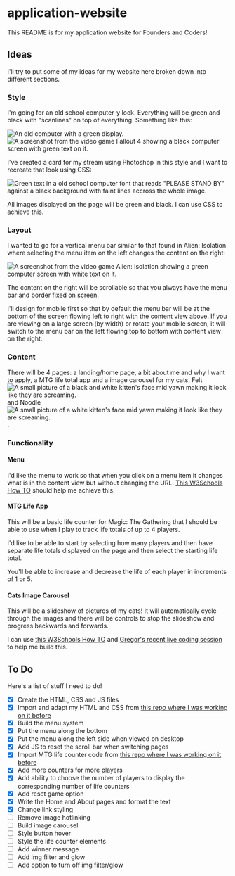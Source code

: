 # application-website

This README is for my application website for Founders and Coders!

## Ideas

I'll try to put some of my ideas for my website here broken down into different sections.

### Style

I'm going for an old school computer-y look. Everything will be green and black with "scanlines" on top of everything. Something like this:

<img src="https://oldcraporg.files.wordpress.com/2020/04/dsc_0089.jpeg" alt="An old computer with a green display."/>

<img src="https://cdn.gamer-network.net/2015/usgamer/f4_lock_01.jpg" alt="A screenshot from the video game Fallout 4 showing a black computer screen with green text on it."/>

I've created a card for my stream using Photoshop in this style and I want to recreate that look using CSS:

<img src="https://am4pap001files.storage.live.com/y4msfu2eqihBQCcfLzi3IUBWoVINoOJM6a3X2of5HstLhFi33mZ1qbU6JuugRUFKUT7zCRI88-WBXKKc8wysWIxaiYJuEHKlJCyldMl-XT3UJzV3t_jTmIoSEfX_dJsP8rST9EEE6CI1cnod-AGhaeps2pyvAmez046ApTwQofjQjfbCqJKS8oBl3A1XI0QvwIP?width=1920&height=1080&cropmode=none" alt='Green text in a old school computer font that reads "PLEASE STAND BY" against a black background with faint lines accross the whole image.'/>

All images displayed on the page will be green and black. I can use CSS to achieve this.


### Layout

I wanted to go for a vertical menu bar similar to that found in Alien: Isolation where selecting the menu item on the left changes the content on the right:

<img src="https://sm.pcmag.com/t/pcmag_uk/photo/a/alien-isol/alien-isolation-for-pc-old-computer_gvnd.1024.jpg" alt="A screenshot from the video game Alien: Isolation showing a green computer screen with white text on it."/>

The content on the right will be scrollable so that you always have the menu bar and border fixed on screen.

I'll design for mobile first so that by default the menu bar will be at the bottom of the screen flowing left to right with the content view above. If you are viewing on a large screen (by width) or rotate your mobile screen, it will switch to the menu bar on the left flowing top to bottom with content view on the right.

### Content

There will be 4 pages: a landing/home page, a bit about me and why I want to apply, a MTG life total app and a image carousel for my cats, Felt <img src="https://static-cdn.jtvnw.net/emoticons/v2/304327986/default/dark/1.0" alt="A small picture of a black and white kitten's face mid yawn making it look like they are screaming."> and Noodle <img src="https://static-cdn.jtvnw.net/emoticons/v2/emotesv2_63c13dc4aa904e64963a8886eca85db0/default/dark/1.0" alt="A small picture of a white kitten's face mid yawn making it look like they are screaming.">.

### Functionality

#### Menu

I'd like the menu to work so that when you click on a menu item it changes what is in the content view but without changing the URL. [This W3Schools How TO](https://www.w3schools.com/howto/howto_js_vertical_tabs.asp) should help me achieve this.

#### MTG Life App

This will be a basic life counter for Magic: The Gathering that I should be able to use when I play to track life totals of up to 4 players.

I'd like to be able to start by selecting how many players and then have separate life totals displayed on the page and then select the starting life total.

You'll be able to increase and decrease the life of each player in increments of 1 or 5.

#### Cats Image Carousel

This will be a slideshow of pictures of my cats! It will automatically cycle through the images and there will be controls to stop the slideshow and progress backwards and forwards.

I can use [this W3Schools How TO](https://www.w3schools.com/howto/howto_js_slideshow.asp) and [Gregor's recent live coding session](https://discord.com/channels/819243160893915167/839864574936219648/842759893680914442) to help me build this.

## To Do

Here's a list of stuff I need to do!

- [x] Create the HTML, CSS and JS files
- [x] Import and adapt my HTML and CSS from [this repo where I was working on it before](https://github.com/lopezelpesado/old-website)
- [x] Build the menu system
- [x] Put the menu along the bottom
- [x] Put the menu along the left side when viewed on desktop
- [x] Add JS to reset the scroll bar when switching pages
- [x] Import MTG life counter code from [this repo where I was working on it before](https://github.com/lopezelpesado/mtg-life-counter)
- [x] Add more counters for more players
- [x] Add ability to choose the number of players to display the corresponding number of life counters
- [x] Add reset game option
- [x] Write the Home and About pages and format the text
- [x] Change link styling
- [ ] Remove image hotlinking
- [ ] Build image carousel
- [ ] Style button hover
- [ ] Style the life counter elements
- [ ] Add winner message
- [ ] Add img filter and glow
- [ ] Add option to turn off img filter/glow